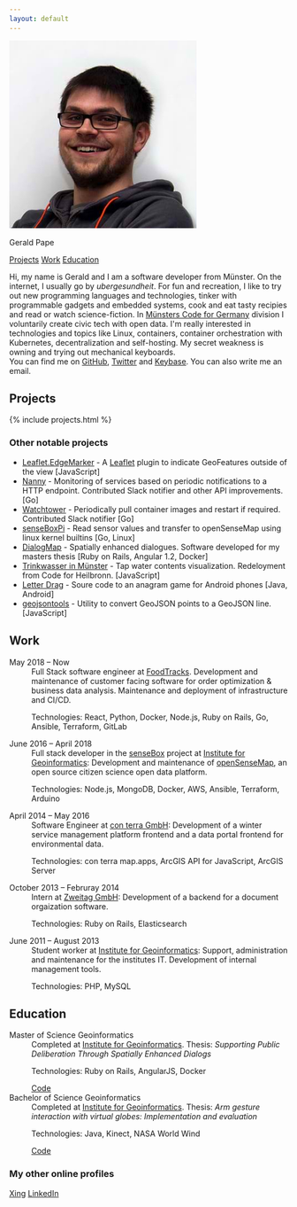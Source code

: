 ```yaml
---
layout: default
---
```


<img src="images/gerald_339.jpg" alt="Image of Gerald Pape" id="img_gerald" />

<p class="navbox my-name">Gerald Pape</p>

<p class="navbox">
  <a class="navlink" href="#projects">Projects</a>
  <a class="navlink" href="#work">Work</a>
  <a class="navlink" href="#education">Education</a>
</p>

<p class="introduction">Hi, my name is Gerald and I am a software developer from Münster. On the internet, I usually go by <em>ubergesundheit</em>. For fun and recreation, I like to try out new programming languages and technologies, tinker with programmable gadgets and embedded systems, cook and eat tasty recipies and read or watch science-fiction. In <a href="http://codeformuenster.org/" target="_blank">Münsters Code for Germany</a> division I voluntarily create civic tech with open data. I'm really interested in technologies and topics like Linux, containers, container orchestration with Kubernetes, decentralization and self-hosting. My secret weakness is owning and trying out mechanical keyboards.
<br />You can find me on <a href="https://github.com/ubergesundheit" target="_blank" class="icon-github">GitHub</a>, <a href="https://twitter.com/ubergesundheit" target="_blank" class="icon-twitter">Twitter</a> and <a href="https://keybase.io/geraldpape" target="_blank" class="icon-key">Keybase</a>. You can also write me an <a data-href="oi.epapdlareg@liam:otliam" class="obfusmail icon-envelope" rel="nofollow">email</a>.</p>

## Projects

{% include projects.html %}

### Other notable projects

- <a href="https://github.com/ubergesundheit/Leaflet.EdgeMarker" target="_blank">Leaflet.EdgeMarker</a> - A <a href="https://leafletjs.com/" target="_blank">Leaflet</a> plugin to indicate GeoFeatures outside of the view <span class="technology-list">[JavaScript]</span>
- <a href="https://github.com/lunemec/nanny" target="_blank">Nanny</a> - Monitoring of services based on periodic notifications to a HTTP endpoint. Contributed Slack notifier and other API improvements. <span class="technology-list">[Go]</span>
- <a href="https://github.com/containrrr/watchtower" target="_blank">Watchtower</a> - Periodically pull container images and restart if required. Contributed Slack notifier <span class="technology-list">[Go]</span>
- <a href="https://github.com/sensebox/senseboxpi" target="_blank">senseBoxPi</a> - Read sensor values and transfer to openSenseMap using linux kernel builtins <span class="technology-list">[Go, Linux]</span>
- <a href="https://github.com/ubergesundheit/dialogmap" target="_blank">DialogMap</a> - Spatially enhanced dialogues. Software developed for my masters thesis <span class="technology-list">[Ruby on Rails, Angular 1.2, Docker]</span>
- <a href="https://github.com/codeformuenster/trinkwasser" target="_blank">Trinkwasser in Münster</a> - Tap water contents visualization. Redeloyment from Code for Heilbronn. <span class="technology-list">[JavaScript]</span>
- <a href="https://github.com/ubergesundheit/letter-drag" target="_blank">Letter Drag</a> - Soure code to an anagram game for Android phones <span class="technology-list">[Java, Android]</span>
- <a href="https://github.com/ubergesundheit/geojsontools" target="_blank">geojsontools</a> - Utility to convert GeoJSON points to a GeoJSON line. <span class="technology-list">[JavaScript]</span>

## Work
<dl>
  <dt>May 2018 &ndash; Now</dt>
  <dd>Full Stack software engineer at <a href="https://www.foodtracks.de/" target="_blank">FoodTracks</a>. Development and maintenance of customer facing software for order optimization &amp; business data analysis. Maintenance and deployment of infrastructure and CI/CD.
  <p class="technology-list">Technologies: React, Python, Docker, Node.js, Ruby on Rails, Go, Ansible, Terraform, GitLab</p>
  </dd>

  <dt>June 2016 &ndash; April 2018</dt>
  <dd>Full stack developer in the <a href="https://sensebox.de/" target="_blank">senseBox</a> project at <a href="http://www.uni-muenster.de/Geoinformatics/en/" target="_blank">Institute for Geoinformatics</a>: Development and maintenance of <a href="https://opensensemap.org/" target="_blank">openSenseMap</a>, an open source citizen science open data platform. <p class="technology-list">Technologies: Node.js, MongoDB, Docker, AWS, Ansible, Terraform, Arduino</p>
  </dd>

  <dt>April 2014 &ndash; May 2016</dt>
  <dd>Software Engineer at <a href="https://www.conterra.de/" target="_blank">con terra GmbH</a>: Development of a winter service management platform frontend and a data portal frontend for environmental data. <p class="technology-list">Technologies: con terra map.apps, ArcGIS API for JavaScript, ArcGIS Server</p>
  </dd>

  <dt>October 2013 &ndash; Februray 2014</dt>
  <dd>Intern at <a href="https://www.zweitag.de/en/" target="_blank">Zweitag GmbH</a>: Development of a backend for a document orgaization software. <p class="technology-list">Technologies: Ruby on Rails, Elasticsearch</p>
  </dd>

  <dt>June 2011 &ndash; August 2013</dt>
  <dd>Student worker at <a href="http://www.uni-muenster.de/Geoinformatics/en/" target="_blank">Institute for Geoinformatics</a>: Support, administration and maintenance for the institutes IT. Development of internal management tools. <p class="technology-list">Technologies: PHP, MySQL</p>
  </dd>
</dl>

## Education
<dl>
  <dt>Master of Science Geoinformatics</dt>
  <dd>Completed at <a href="http://www.uni-muenster.de/Geoinformatics/en/" target="_blank">Institute for Geoinformatics</a>. Thesis: <em>Supporting Public Deliberation Through Spatially Enhanced Dialogs</em><p class="technology-list">Technologies: Ruby on Rails, AngularJS, Docker</p> <a href="https://github.com/ubergesundheit/dialogmap" target="_blank">Code</a>
  </dd>

  <dt>Bachelor of Science Geoinformatics</dt>
  <dd>Completed at <a href="http://www.uni-muenster.de/Geoinformatics/en/" target="_blank">Institute for Geoinformatics</a>. Thesis: <em>Arm gesture interaction with virtual globes: Implementation and evaluation</em><p class="technology-list">Technologies: Java, Kinect, NASA World Wind</p> <a href="https://github.com/ubergesundheit/triangle-of-sustainability" target="_blank">Code</a>
  </dd>
</dl>

### My other online profiles

<a href="https://www.xing.com/profile/Gerald_Pape3" target="_blank">Xing</a>
<a href="https://www.linkedin.com/in/gerald-pape-93b003103/" target="_blank">LinkedIn</a>
